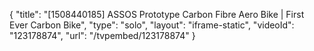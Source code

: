{
    "title": "[1508440185] ASSOS Prototype Carbon Fibre Aero Bike | First Ever Carbon Bike",
    "type": "solo",
    "layout": "iframe-static",
    "videoId": "123178874",
    "url": "\/tvpembed\/123178874"
}